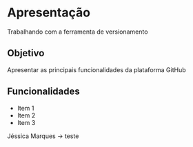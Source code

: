# Apresentação
Trabalhando com a ferramenta de versionamento

## Objetivo

Apresentar as principais funcionalidades da plataforma GitHub

## Funcionalidades

* Item 1
* Item 2
* Item 3

Jéssica Marques -> teste

